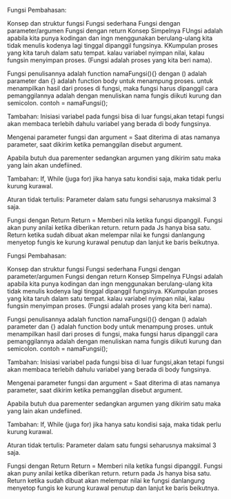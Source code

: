Fungsi
Pembahasan:

Konsep dan struktur fungsi
Fungsi sederhana
Fungsi dengan parameter/argumen
Fungsi dengan return
Konsep
Simpelnya FUngsi adalah apabila kita punya kodingan dan ingn menggunakan berulang-ulang kita tidak menulis kodenya lagi tinggal dipanggil fungsinya. KKumpulan proses yang kita taruh dalam satu tempat. kalau variabel nyimpan nilai, kalau fungsin menyimpan proses. (Fungsi adalah proses yang kita beri nama).

Fungsi
penulisannya adalah function namaFungsi(){} dengan () adalah parameter dan {} adalah function body untuk menampung proses. untuk menampilkan hasil dari proses di fungsi, maka fungsi harus dipanggil cara pemanggilannya adalah dengan menuliskan nama fungis diikuti kurung dan semicolon. contoh = namaFungsi();

Tambahan: Inisiasi variabel pada fungsi bisa di luar fungsi,akan tetapi fungsi akan membaca terlebih dahulu variabel yang berada di body fungsinya.

Mengenai parameter fungsi dan argument = Saat diterima di atas namanya parameter, saat dikirim ketika pemanggilan disebut argument.

Apabila butuh dua parementer sedangkan argumen yang dikirim satu maka yang lain akan undefiined.

Tambahan: If, While (juga for) jika hanya satu kondisi saja, maka tidak perlu kurung kurawal.

Aturan tidak tertulis: Parameter dalam satu fungsi seharusnya maksimal 3 saja.

Fungsi dengan Return
Return = Memberi nila ketika fungsi dipanggil. Fungsi akan puny anilai ketika diberikan return. return pada Js hanya bisa satu. Return ketika sudah dibuat akan melempar nilai ke fungsi danlangung menyetop fungis ke kurung kurawal penutup dan lanjut ke baris beikutnya.

Fungsi
Pembahasan:

Konsep dan struktur fungsi
Fungsi sederhana
Fungsi dengan parameter/argumen
Fungsi dengan return
Konsep
Simpelnya FUngsi adalah apabila kita punya kodingan dan ingn menggunakan berulang-ulang kita tidak menulis kodenya lagi tinggal dipanggil fungsinya. KKumpulan proses yang kita taruh dalam satu tempat. kalau variabel nyimpan nilai, kalau fungsin menyimpan proses. (Fungsi adalah proses yang kita beri nama).

Fungsi
penulisannya adalah function namaFungsi(){} dengan () adalah parameter dan {} adalah function body untuk menampung proses. untuk menampilkan hasil dari proses di fungsi, maka fungsi harus dipanggil cara pemanggilannya adalah dengan menuliskan nama fungis diikuti kurung dan semicolon. contoh = namaFungsi();

Tambahan: Inisiasi variabel pada fungsi bisa di luar fungsi,akan tetapi fungsi akan membaca terlebih dahulu variabel yang berada di body fungsinya.

Mengenai parameter fungsi dan argument = Saat diterima di atas namanya parameter, saat dikirim ketika pemanggilan disebut argument.

Apabila butuh dua parementer sedangkan argumen yang dikirim satu maka yang lain akan undefiined.

Tambahan: If, While (juga for) jika hanya satu kondisi saja, maka tidak perlu kurung kurawal.

Aturan tidak tertulis: Parameter dalam satu fungsi seharusnya maksimal 3 saja.

Fungsi dengan Return
Return = Memberi nila ketika fungsi dipanggil. Fungsi akan puny anilai ketika diberikan return. return pada Js hanya bisa satu. Return ketika sudah dibuat akan melempar nilai ke fungsi danlangung menyetop fungis ke kurung kurawal penutup dan lanjut ke baris beikutnya.

